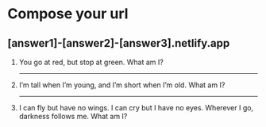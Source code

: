 # Compose your url
## [answer1]-[answer2]-[answer3].netlify.app

1. You go at red, but stop at green. What am I?
   ___
2. I’m tall when I’m young, and I’m short when I’m old. What am I?
   ___
3. I can fly but have no wings. I can cry but I have no eyes. Wherever I go, darkness follows me. What am I?

